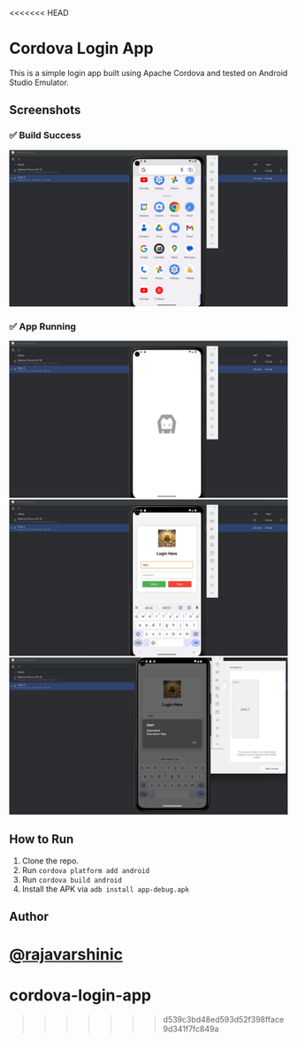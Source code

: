 <<<<<<< HEAD
# Cordova Login App

This is a simple login app built using Apache Cordova and tested on Android Studio Emulator.

## Screenshots

### ✅ Build Success
![Build Success](screenshots/img1.png)

### ✅ App Running
![App Running](screenshots/img2.png)
![App Running](screenshots/img3.png)
![App Running](screenshots/img4.png)

## How to Run

1. Clone the repo.
2. Run `cordova platform add android`
3. Run `cordova build android`
4. Install the APK via `adb install app-debug.apk`

## Author

[@rajavarshinic](https://github.com/rajavarshinic)
=======
# cordova-login-app
>>>>>>> d539c3bd48ed593d52f398fface9d341f7fc849a
